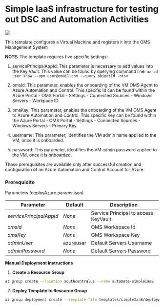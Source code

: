 # Simple IaaS infrastructure for testing out DSC and Automation Activities

<a href="https://portal.azure.com/#create/Microsoft.Template/uri/https%3A%2F%2Fraw.githubusercontent.com%2FAzure%2Fdanielscholl%2Fmaster%2Fazure-automation-arm%2Ftemplates%2FsimpleIaaS%2Fazuredeploy.json" target="_blank">
    <img src="http://azuredeploy.net/deploybutton.png"/>
</a>

This template configures a Virtual Machine and registers it into the OMS Management System


<b>NOTE:</b> The template requires five specific settings:

1. servicePrincipalAppId: This parameter is necessary to add values into the Key Vault. This value can be found by querying command line. `az ad user show --upn user@email.com --query objectId -otsv` 

2. omsId: This parameter, enables the onboarding of the VM OMS Agent to Azure Automation and Control. This specific Id can be found within the Azure Portal - OMS Portal - Settings - Connected Sources - Windows Servers - Workpace ID.

2. omsKey: This parameter, enables the onboarding of the VM OMS Agent to Azure Automation and Control. This specific Key can be found within the Azure Portal - OMS Portal - Settings - Connected Sources - Windows Servers - Primary Key.

4. username: This parameter, identifies the VM admin name applied to the VM, once it is onboarded. 

5. password: This parameter, identifies the VM admin password applied to the VM, once it is onboarded. 

These prerequisites are available only after successful creation and configuration of an Azure Automation and Control Account for Azure.


### Prerequisite

Parameters (deployAzure.params.json)

| Parameter                 | Default             | Description                                |
| ------------------------- | ------------------- | ------------------------------------------ |
| _servicePrincipalAppId_   | _None_              | Service Principal to access KeyVault       |
| _omsId_                   | _None_              | OMS Workspace Id                           |
| _omsKey_                  | _None_              | OMS Workspace Key                          |
| _adminUser_               | azureuser           | Default Servers Username                   |
| _adminPassword_           | _None_              | Default Servers Password                   |


__Manual Deployment Instructions__

1. __Create a Resource Group__

```bash
az group create --location southcentralus --name automate-simpleIaaS
```

2. __Deploy Template to Resource Group__

```bash
az group deployment create --template-file templates/simpleIaaS/deployAzure.json --parameters templates/simpleIaaS/deployAzure.params.json --resource-group automate-simpleIaaS
```
